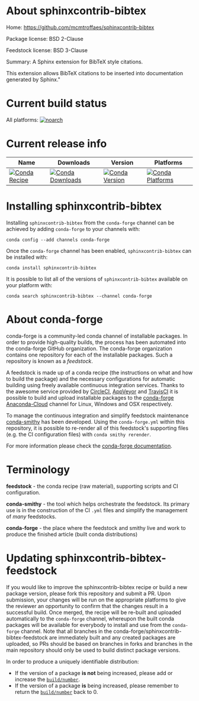 About sphinxcontrib-bibtex
==========================

Home: https://github.com/mcmtroffaes/sphinxcontrib-bibtex

Package license: BSD 2-Clause

Feedstock license: BSD 3-Clause

Summary: A Sphinx extension for BibTeX style citations.

This extension allows BibTeX citations to be inserted into documentation generated by Sphinx."

Current build status
====================

All platforms:
[![noarch](https://img.shields.io/circleci/project/github/conda-forge/sphinxcontrib-bibtex-feedstock/master.svg?label=noarch)](https://circleci.com/gh/conda-forge/sphinxcontrib-bibtex-feedstock)

Current release info
====================

| Name | Downloads | Version | Platforms |
| --- | --- | --- | --- |
| [![Conda Recipe](https://img.shields.io/badge/recipe-sphinxcontrib--bibtex-green.svg)](https://anaconda.org/conda-forge/sphinxcontrib-bibtex) | [![Conda Downloads](https://img.shields.io/conda/dn/conda-forge/sphinxcontrib-bibtex.svg)](https://anaconda.org/conda-forge/sphinxcontrib-bibtex) | [![Conda Version](https://img.shields.io/conda/vn/conda-forge/sphinxcontrib-bibtex.svg)](https://anaconda.org/conda-forge/sphinxcontrib-bibtex) | [![Conda Platforms](https://img.shields.io/conda/pn/conda-forge/sphinxcontrib-bibtex.svg)](https://anaconda.org/conda-forge/sphinxcontrib-bibtex) |

Installing sphinxcontrib-bibtex
===============================

Installing `sphinxcontrib-bibtex` from the `conda-forge` channel can be achieved by adding `conda-forge` to your channels with:

```
conda config --add channels conda-forge
```

Once the `conda-forge` channel has been enabled, `sphinxcontrib-bibtex` can be installed with:

```
conda install sphinxcontrib-bibtex
```

It is possible to list all of the versions of `sphinxcontrib-bibtex` available on your platform with:

```
conda search sphinxcontrib-bibtex --channel conda-forge
```


About conda-forge
=================

conda-forge is a community-led conda channel of installable packages.
In order to provide high-quality builds, the process has been automated into the
conda-forge GitHub organization. The conda-forge organization contains one repository
for each of the installable packages. Such a repository is known as a *feedstock*.

A feedstock is made up of a conda recipe (the instructions on what and how to build
the package) and the necessary configurations for automatic building using freely
available continuous integration services. Thanks to the awesome service provided by
[CircleCI](https://circleci.com/), [AppVeyor](https://www.appveyor.com/)
and [TravisCI](https://travis-ci.org/) it is possible to build and upload installable
packages to the [conda-forge](https://anaconda.org/conda-forge)
[Anaconda-Cloud](https://anaconda.org/) channel for Linux, Windows and OSX respectively.

To manage the continuous integration and simplify feedstock maintenance
[conda-smithy](https://github.com/conda-forge/conda-smithy) has been developed.
Using the ``conda-forge.yml`` within this repository, it is possible to re-render all of
this feedstock's supporting files (e.g. the CI configuration files) with ``conda smithy rerender``.

For more information please check the [conda-forge documentation](https://conda-forge.org/docs/).

Terminology
===========

**feedstock** - the conda recipe (raw material), supporting scripts and CI configuration.

**conda-smithy** - the tool which helps orchestrate the feedstock.
                   Its primary use is in the construction of the CI ``.yml`` files
                   and simplify the management of *many* feedstocks.

**conda-forge** - the place where the feedstock and smithy live and work to
                  produce the finished article (built conda distributions)


Updating sphinxcontrib-bibtex-feedstock
=======================================

If you would like to improve the sphinxcontrib-bibtex recipe or build a new
package version, please fork this repository and submit a PR. Upon submission,
your changes will be run on the appropriate platforms to give the reviewer an
opportunity to confirm that the changes result in a successful build. Once
merged, the recipe will be re-built and uploaded automatically to the
`conda-forge` channel, whereupon the built conda packages will be available for
everybody to install and use from the `conda-forge` channel.
Note that all branches in the conda-forge/sphinxcontrib-bibtex-feedstock are
immediately built and any created packages are uploaded, so PRs should be based
on branches in forks and branches in the main repository should only be used to
build distinct package versions.

In order to produce a uniquely identifiable distribution:
 * If the version of a package **is not** being increased, please add or increase
   the [``build/number``](https://conda.io/docs/user-guide/tasks/build-packages/define-metadata.html#build-number-and-string).
 * If the version of a package **is** being increased, please remember to return
   the [``build/number``](https://conda.io/docs/user-guide/tasks/build-packages/define-metadata.html#build-number-and-string)
   back to 0.
